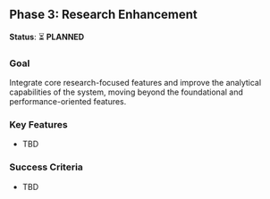 ## Phase 3: Research Enhancement

**Status**: ⏳ **PLANNED**

### Goal
Integrate core research-focused features and improve the analytical capabilities of the system, moving beyond the foundational and performance-oriented features.

### Key Features
- TBD

### Success Criteria
- TBD 